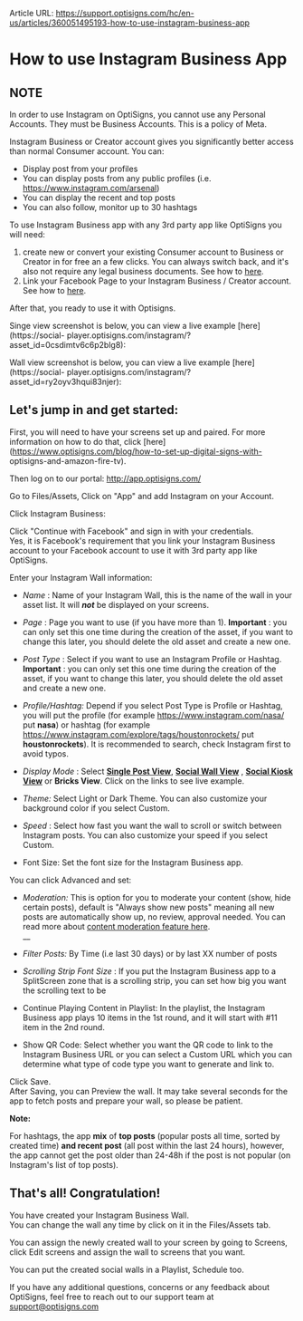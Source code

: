 Article URL: https://support.optisigns.com/hc/en-us/articles/360051495193-how-to-use-instagram-business-app

# How to use Instagram Business App

**NOTE**  
---  
In order to use Instagram on OptiSigns, you cannot use any Personal Accounts.
They must be Business Accounts. This is a policy of Meta.  
  
Instagram Business or Creator account gives you significantly better access
than normal Consumer account. You can:

  * Display post from your profiles
  * You can display posts from any public profiles (i.e. <https://www.instagram.com/arsenal>)
  * You can display the recent and top posts
  * You can also follow, monitor up to 30 hashtags

To use Instagram Business app with any 3rd party app like OptiSigns you will
need:

  1. create new or convert your existing Consumer account to Business or Creator in for free an a few clicks. You can always switch back, and it's also not require any legal business documents. See how to [here](https://help.instagram.com/502981923235522?helpref=related).
  2. Link your Facebook Page to your Instagram Business / Creator account. See how to [here](https://support.optisigns.com/hc/en-us/articles/360050855313).

After that, you ready to use it with Optisigns.

Singe view screenshot is below, you can view a live example
[here](https://social-
player.optisigns.com/instagram/?asset_id=0csdimtv6c6p2blg8):

Wall view screenshot is below, you can view a live example
[here](https://social-
player.optisigns.com/instagram/?asset_id=ry2oyv3hqui83njer):

## **Let's jump in and get started:**

First, you will need to have your screens set up and paired. For more
information on how to do that, click
[here](https://www.optisigns.com/blog/how-to-set-up-digital-signs-with-
optisigns-and-amazon-fire-tv).

Then log on to our portal: <http://app.optisigns.com/>

Go to Files/Assets, Click on "App" and add Instagram on your Account.

Click Instagram Business:

Click "Continue with Facebook" and sign in with your credentials.  
Yes, it is Facebook's requirement that you link your Instagram Business
account to your Facebook account to use it with 3rd party app like OptiSigns.

Enter your Instagram Wall information:

  * _Name_ : Name of your Instagram Wall, this is the name of the wall in your asset list. It will _**not**_ be displayed on your screens.

  * _Page_ : Page you want to use (if you have more than 1). **Important** : you can only set this one time during the creation of the asset, if you want to change this later, you should delete the old asset and create a new one.
  * _Post Type_ : Select if you want to use an Instagram Profile or Hashtag. **Important** : you can only set this one time during the creation of the asset, if you want to change this later, you should delete the old asset and create a new one.

  * _Profile/Hashtag:_ Depend if you select Post Type is Profile or Hashtag, you will put the profile (for example <https://www.instagram.com/nasa/> put **nasa**) or hashtag (for example <https://www.instagram.com/explore/tags/houstonrockets/> put **houstonrockets**). It is recommended to search, check Instagram first to avoid typos.

  * _Display Mode_ : Select [**Single Post View**](https://social-player.optisigns.com/instagram/?asset_id=y89t3dg76jewc7nec), **[Social Wall View](https://social-player.optisigns.com/instagram/?asset_id=ry2oyv3hqui83njer)** , **[Social Kiosk View](https://social-player.optisigns.com/instagram/?asset_id=0csdimtv6c6p2blg8)** or **Bricks View**. Click on the links to see live example.

  * _Theme:_ Select Light or Dark Theme. You can also customize your background color if you select Custom.

  * _Speed_ : Select how fast you want the wall to scroll or switch between Instagram posts. You can also customize your speed if you select Custom.

  * Font Size: Set the font size for the Instagram Business app.

You can click Advanced and set:

  * _Moderation:_ This is option for you to moderate your content (show, hide certain posts), default is "Always show new posts" meaning all new posts are automatically show up, no review, approval needed. You can read more about [content moderation feature here](https://support.optisigns.com/hc/en-us/articles/4403015887763).  
__

  * _Filter Posts:_ By Time (i.e last 30 days) or by last XX number of posts

  * _Scrolling Strip Font Size_ : If you put the Instagram Business app to a SplitScreen zone that is a scrolling strip, you can set how big you want the scrolling text to be

  * Continue Playing Content in Playlist: In the playlist, the Instagram Business app plays 10 items in the 1st round, and it will start with #11 item in the 2nd round.

  * Show QR Code: Select whether you want the QR code to link to the Instagram Business URL or you can select a Custom URL which you can determine what type of code type you want to generate and link to.

Click Save.  
After Saving, you can Preview the wall. It may take several seconds for the
app to fetch posts and prepare your wall, so please be patient.  
  

**Note:**

For hashtags, the app **mix** of **top posts** (popular posts all time, sorted
by created time) **and recent post** (all post within the last 24 hours),
however, the app cannot get the post older than 24-48h if the post is not
popular (on Instagram's list of top posts).

## **That's all! Congratulation!**

You have created your Instagram Business Wall.  
You can change the wall any time by click on it in the Files/Assets tab.

You can assign the newly created wall to your screen by going to Screens,
click Edit screens and assign the wall to screens that you want.

You can put the created social walls in a Playlist, Schedule too.

If you have any additional questions, concerns or any feedback about
OptiSigns, feel free to reach out to our support team at
[support@optisigns.com](mailto:support@optisigns.com)


